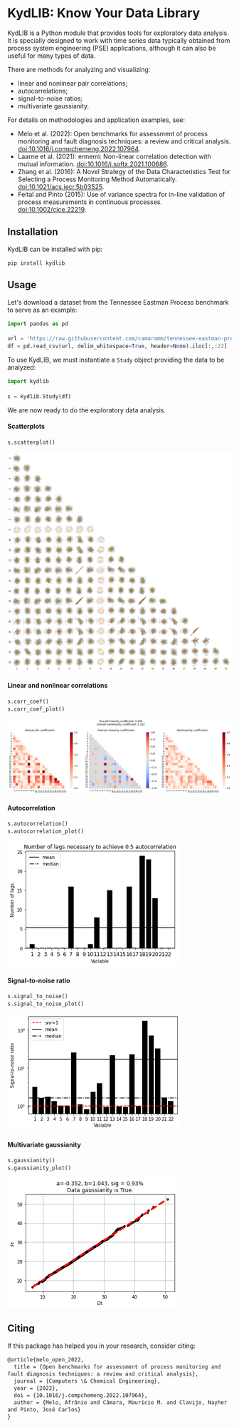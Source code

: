 # KydLIB: Know Your Data Library

KydLIB  is a Python module that provides tools for exploratory data analysis. It is specially designed to work with time series data typically obtained from process system engineering (PSE) applications, although it can also be useful for many types of data.

There are methods for analyzing and visualizing:

* linear and nonlinear pair correlations;
* autocorrelations;
* signal-to-noise ratios;
* multivariate gaussianity.

For details on methodologies and application examples, see:

* Melo et al. (2022): Open benchmarks for assessment of process monitoring and fault diagnosis techniques: a review and critical analysis. [doi:10.1016/j.compchemeng.2022.107964](https://doi.org/10.1016/j.compchemeng.2022.107964).
* Laarne et al. (2021): ennemi: Non-linear correlation detection with mutual information. [doi:10.1016/j.softx.2021.100686](https://doi.org/10.1016/j.softx.2021.100686).
* Zhang et al. (2016): A Novel Strategy of the Data Characteristics Test for Selecting a Process Monitoring Method Automatically. [doi:10.1021/acs.iecr.5b03525](https://doi.org/10.1021/acs.iecr.5b03525).
* Feital and Pinto (2015): Use of variance spectra for in-line validation of process measurements in continuous processes. [doi:10.1002/cjce.22219](https://doi.org/10.1002/cjce.22219).

## Installation

KydLIB can be installed with pip:

```
pip install kydlib
```
## Usage

Let's download a dataset from the Tennessee Eastman Process benchmark to serve as an example:

```python
import pandas as pd

url = 'https://raw.githubusercontent.com/camaramm/tennessee-eastman-profBraatz/master/d00_te.dat'
df = pd.read_csv(url, delim_whitespace=True, header=None).iloc[:,:22]
```
To use KydLIB, we must instantiate a `Study` object providing the data to be analyzed:

```python
import kydlib

s = kydlib.Study(df)
```
We are now ready to do the exploratory data analysis.

#### Scatterplots

```python
s.scatterplot()
```

![](https://raw.githubusercontent.com/afraniomelo/KydLIB/main/examples/assets/tep_scatter.png)

#### Linear and nonlinear correlations

```python
s.corr_coef()
s.corr_coef_plot()
```
![](https://raw.githubusercontent.com/afraniomelo/KydLIB/main/examples/assets/tep_correlation.png)

#### Autocorrelation

```python
s.autocorrelation()
s.autocorrelation_plot()
```
![](https://raw.githubusercontent.com/afraniomelo/KydLIB/main/examples/assets/tep_autocorrelation.png)

#### Signal-to-noise ratio

```python
s.signal_to_noise()
s.signal_to_noise_plot()
```
![](https://raw.githubusercontent.com/afraniomelo/KydLIB/main/examples/assets/tep_snr.png)

#### Multivariate gaussianity

```python
s.gaussianity()
s.gaussianity_plot()
```

![](https://raw.githubusercontent.com/afraniomelo/KydLIB/main/examples/assets/tep_gaussianity.png)

## Citing

If this package has helped you in your research, consider citing:

```
@article{melo_open_2022,
  title = {Open benchmarks for assessment of process monitoring and fault diagnosis techniques: a review and critical analysis},
  journal = {Computers \& Chemical Engineering},
  year = {2022},
  doi = {10.1016/j.compchemeng.2022.107964},
  author = {Melo, Afrânio and Câmara, Maurício M. and Clavijo, Nayher and Pinto, José Carlos}
}
```